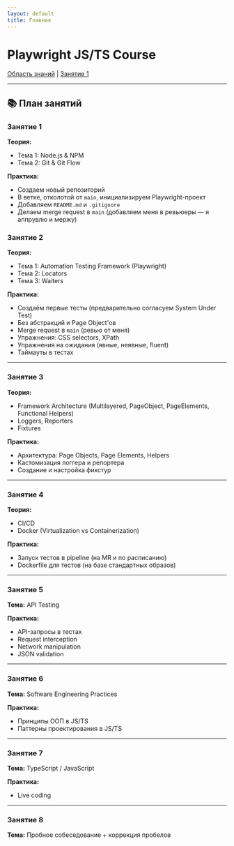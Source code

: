 ```yaml
---
layout: default
title: Главная
---
```


# Playwright JS/TS Course

[Область знаний](knowledge-scope.md) | [Занятие 1](lessons/lesson-1.md)

---

## 📚 План занятий

### Занятие 1
**Теория:**
- Тема 1: Node.js & NPM
- Тема 2: Git & Git Flow

**Практика:**
- Создаем новый репозиторий
- В ветке, отколотой от `main`, инициализируем Playwright-проект
- Добавляем `README.md` и `.gitignore`
- Делаем merge request в `main` (добавляем меня в ревьюеры — я аппрувлю и мержу)

### Занятие 2
**Теория:**
- Тема 1: Automation Testing Framework (Playwright)
- Тема 2: Locators
- Тема 3: Waiters

**Практика:**
- Создаём первые тесты (предварительно согласуем System Under Test)
- Без абстракций и Page Object'ов
- Merge request в `main` (ревью от меня)
- Упражнения: CSS selectors, XPath
- Упражнения на ожидания (явные, неявные, fluent)
- Таймауты в тестах

---

### Занятие 3
**Теория:**
- Framework Architecture (Multilayered, PageObject, PageElements, Functional Helpers)
- Loggers, Reporters
- Fixtures

**Практика:**
- Архитектура: Page Objects, Page Elements, Helpers
- Кастомизация логгера и репортера
- Создание и настройка фикстур

---

### Занятие 4
**Теория:**
- CI/CD
- Docker (Virtualization vs Containerization)

**Практика:**
- Запуск тестов в pipeline (на MR и по расписанию)
- Dockerfile для тестов (на базе стандартных образов)

---

### Занятие 5
**Тема:** API Testing

**Практика:**
- API-запросы в тестах
- Request interception
- Network manipulation
- JSON validation

---

### Занятие 6
**Тема:** Software Engineering Practices

**Практика:**
- Принципы ООП в JS/TS
- Паттерны проектирования в JS/TS

---

### Занятие 7
**Тема:** TypeScript / JavaScript

**Практика:**
- Live coding

---

### Занятие 8
**Тема:** Пробное собеседование + коррекция пробелов 